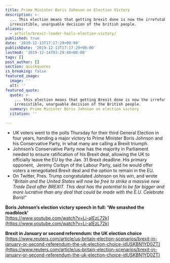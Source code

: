 ```yaml
---
title: Prime Minister Boris Johnson on Election Victory
description: >-
  ... This election means that getting brexit done is now the irrefutable,
  irresistible, unarguable decision of the british people.
aliases:
  - article/brexit-leader-hails-election-victory/
published: true
date: '2019-12-13T17:17:29+00:00'
publishDate: '2019-12-13T17:17:29+00:00'
lastmod: '2019-12-14T03:29:48+00:00'
tags: []
post_author: []
section: quickquotes
is_breaking: false
featured_image:
  image: ''
  alt: ''
featured_quote:
  quote: >-
    ... this election means that getting Brexit done is now the irrefutable,
    irresistible, unarguable decision of the British people.
  summary: Prime Minister Boris Johnson on election victory
  citation: ''

---
```

*   UK voters went to the polls Thursday for their third General Election in four years, handing a major victory to Prime Minister Boris Johnson and his Conservative Party, in what many are calling a Brexit triumph.
*   Johnson’s Conservative Party now has the majority in Parliament needed to ensure ratification of his Brexit deal, allowing the UK to officially leave the EU by the Jan. 31 Brexit deadline. His primary opponent,  Jeremy Corbyn of the Labour Party, said he would offer voters a renegotiated Brexit deal and the option to remain in the EU.
*   On Twitter, Pres. Trump congratulated Johnson on his win, and wrote “_Britain and the United States will now be free to strike a massive new Trade Deal after BREXIT. This deal has the potential to be far bigger and more lucrative than any deal that could be made with the E.U. Celebrate Boris_!”

**Boris Johnson’s election victory speech in full: ‘We smashed the roadblock’**  
[https://www.youtube.com/watch?v=Li-aIEzL72k](https://www.youtube.com/watch?v=Li-aIEzL72k)

**Brexit in January or second referendum: the UK election choice**  
[https://www.reuters.com/article/us-britain-election-scenarios/brexit-in-january-or-second-referendum-the-uk-election-choice-idUSKBN1YD0ZT](https://www.reuters.com/article/us-britain-election-scenarios/brexit-in-january-or-second-referendum-the-uk-election-choice-idUSKBN1YD0ZT)